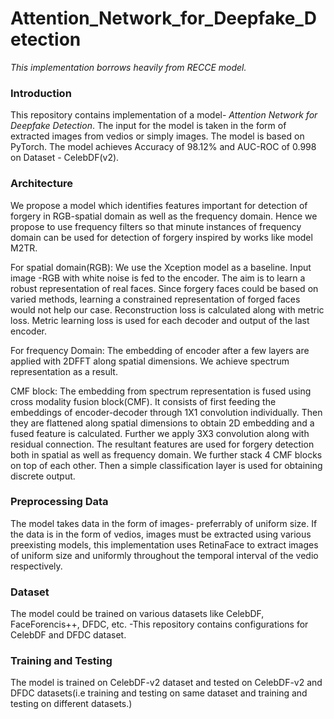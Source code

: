 # Attention_Network_for_Deepfake_Detection
_This implementation borrows heavily from RECCE model._

### Introduction
This repository contains implementation of a model- _Attention Network for Deepfake Detection_. The input for the model is taken in the form of extracted images from vedios or simply images. The model is based on PyTorch. The model achieves Accuracy of 98.12%  and AUC-ROC of  0.998 on Dataset - CelebDF(v2). 

### Architecture
We propose a model which identifies features important for detection of forgery in  RGB-spatial domain as well as the frequency domain. Hence we propose to use frequency filters so that minute instances of frequency domain can be used for detection of forgery inspired by works like model M2TR. 

For spatial domain(RGB): We use the Xception model as a baseline. Input image -RGB with white noise is fed to the encoder. The aim is to learn a robust representation of real faces. Since forgery faces could be based on varied methods, learning a constrained representation of forged faces would not help our case. Reconstruction loss is calculated along with metric loss. Metric learning loss is used for each decoder and output of the last encoder. 

For frequency Domain: The embedding of encoder after a few layers are applied with 2DFFT along spatial dimensions. We achieve spectrum representation as a result.

CMF block: The embedding from spectrum representation is fused using cross modality fusion block(CMF).  It consists of first feeding the embeddings of encoder-decoder  through 1X1 convolution individually. Then they are flattened along spatial dimensions to obtain 2D embedding and a fused feature is calculated. Further we apply 3X3 convolution along with residual connection.
The resultant features  are used for forgery detection both in spatial  as well as frequency domain. We further stack 4 CMF blocks on top of each other. Then a simple classification layer is used for obtaining discrete output. 


### Preprocessing Data
The model takes data in the form of images- preferrably of uniform size. If the data is in the form of vedios, images must be extracted using various preexisting models, this implementation uses RetinaFace to extract images of uniform size and uniformly throughout the temporal interval of the vedio respectively.

### Dataset
The model could be trained on various datasets like CelebDF, FaceForencis++, DFDC, etc. 
-This repository contains configurations for CelebDF and DFDC dataset. 

### Training and Testing
The model is trained on CelebDF-v2 dataset and tested on CelebDF-v2 and DFDC datasets(i.e training and testing on same dataset and training and testing on different datasets.)



